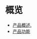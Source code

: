 <!--一下子提供一种思路，欢迎大家发挥 -->


# 概览

* [产品概述.](cloudshell/overview.md)
* [产品功能](cloudshell/functions.md)
